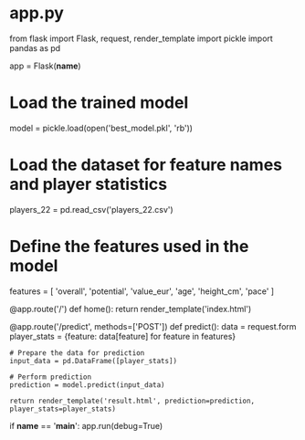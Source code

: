 # app.py
from flask import Flask, request, render_template
import pickle
import pandas as pd

app = Flask(__name__)

# Load the trained model
model = pickle.load(open('best_model.pkl', 'rb'))

# Load the dataset for feature names and player statistics
players_22 = pd.read_csv('players_22.csv')

# Define the features used in the model
features = [
'overall', 'potential', 'value_eur', 'age', 'height_cm', 'pace'
]

@app.route('/')
def home():
    return render_template('index.html')

@app.route('/predict', methods=['POST'])
def predict():
    data = request.form
    player_stats = {feature: data[feature] for feature in features}
    
    # Prepare the data for prediction
    input_data = pd.DataFrame([player_stats])
    
    # Perform prediction
    prediction = model.predict(input_data)
    
    return render_template('result.html', prediction=prediction, player_stats=player_stats)

if __name__ == '__main__':
    app.run(debug=True)

